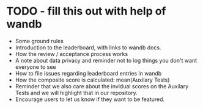 # TODO - fill this out with help of wandb

- Some ground rules 
- Introduction to the leaderboard, with links to wandb docs.  
- How the review / acceptance process works
- A note about data privacy and reminder not to log things you don't want everyone to see
- How to file issues regarding leaderboard entries in wandb
- How the composite score is calculated: mean(Auxilary Tests)
- Reminder that we also care about the invidual scores on the Auxilary Tests and we will highlight that in our repository. 
- Encourage users to let us know if they want to be featured.
